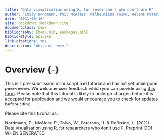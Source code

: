 ```yaml
--- 
title: "Data visualisation using R, for researchers who don’t use R"
author: "Emily Nordmann, Phil McAleer, Wilhelmiina Toivo, Helena Paterson, Lisa DeBruine"
date: "2021-06-16"
site: bookdown::bookdown_site
documentclass: book
bibliography: [book.bib, packages.bib]
biblio-style: apalike
link-citations: yes
description: "Abstract here."
---
```





# Overview {-}

This is a pre-submission manuscript and tutorial and has not yet undergone peer-review. We welcome user feedback which you can provide using [this form](https://forms.office.com/r/ba1UvyykYR). Please note that this tutorial is likely to undergo changes before it is accepted for publication and we would encourage you to check for updates before citing. 

Please cite this tutorial as: 

Nordmann, E., McAleer, P., Toivo, W., Paterson, H. & DeBruine, L. (2021). Data visualisation using R, for researchers who don't use R. Preprint. DOI WHEN GENERATED
